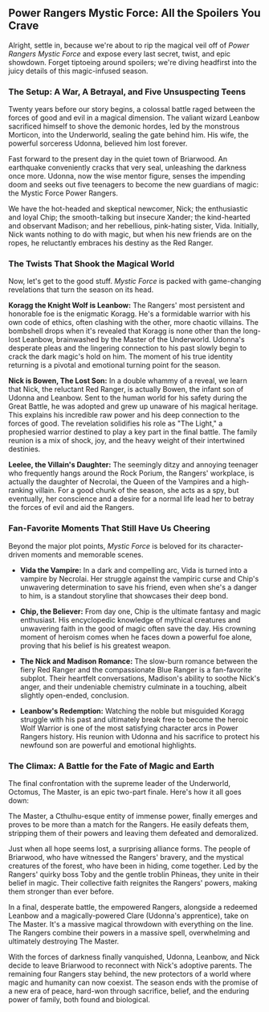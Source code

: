 ## Power Rangers Mystic Force: All the Spoilers You Crave

Alright, settle in, because we're about to rip the magical veil off of *Power Rangers Mystic Force* and expose every last secret, twist, and epic showdown. Forget tiptoeing around spoilers; we're diving headfirst into the juicy details of this magic-infused season.

### The Setup: A War, A Betrayal, and Five Unsuspecting Teens

Twenty years before our story begins, a colossal battle raged between the forces of good and evil in a magical dimension. The valiant wizard Leanbow sacrificed himself to shove the demonic hordes, led by the monstrous Morticon, into the Underworld, sealing the gate behind him. His wife, the powerful sorceress Udonna, believed him lost forever.

Fast forward to the present day in the quiet town of Briarwood. An earthquake conveniently cracks that very seal, unleashing the darkness once more. Udonna, now the wise mentor figure, senses the impending doom and seeks out five teenagers to become the new guardians of magic: the Mystic Force Power Rangers.

We have the hot-headed and skeptical newcomer, Nick; the enthusiastic and loyal Chip; the smooth-talking but insecure Xander; the kind-hearted and observant Madison; and her rebellious, pink-hating sister, Vida. Initially, Nick wants nothing to do with magic, but when his new friends are on the ropes, he reluctantly embraces his destiny as the Red Ranger.

### The Twists That Shook the Magical World

Now, let's get to the good stuff. *Mystic Force* is packed with game-changing revelations that turn the season on its head.

**Koragg the Knight Wolf is Leanbow:** The Rangers' most persistent and honorable foe is the enigmatic Koragg. He's a formidable warrior with his own code of ethics, often clashing with the other, more chaotic villains. The bombshell drops when it's revealed that Koragg is none other than the long-lost Leanbow, brainwashed by the Master of the Underworld. Udonna's desperate pleas and the lingering connection to his past slowly begin to crack the dark magic's hold on him. The moment of his true identity returning is a pivotal and emotional turning point for the season.

**Nick is Bowen, The Lost Son:** In a double whammy of a reveal, we learn that Nick, the reluctant Red Ranger, is actually Bowen, the infant son of Udonna and Leanbow. Sent to the human world for his safety during the Great Battle, he was adopted and grew up unaware of his magical heritage. This explains his incredible raw power and his deep connection to the forces of good. The revelation solidifies his role as "The Light," a prophesied warrior destined to play a key part in the final battle. The family reunion is a mix of shock, joy, and the heavy weight of their intertwined destinies.

**Leelee, the Villain's Daughter:** The seemingly ditzy and annoying teenager who frequently hangs around the Rock Porium, the Rangers' workplace, is actually the daughter of Necrolai, the Queen of the Vampires and a high-ranking villain. For a good chunk of the season, she acts as a spy, but eventually, her conscience and a desire for a normal life lead her to betray the forces of evil and aid the Rangers.

### Fan-Favorite Moments That Still Have Us Cheering

Beyond the major plot points, *Mystic Force* is beloved for its character-driven moments and memorable scenes.

* **Vida the Vampire:** In a dark and compelling arc, Vida is turned into a vampire by Necrolai. Her struggle against the vampiric curse and Chip's unwavering determination to save his friend, even when she's a danger to him, is a standout storyline that showcases their deep bond.

* **Chip, the Believer:** From day one, Chip is the ultimate fantasy and magic enthusiast. His encyclopedic knowledge of mythical creatures and unwavering faith in the good of magic often save the day. His crowning moment of heroism comes when he faces down a powerful foe alone, proving that his belief is his greatest weapon.

* **The Nick and Madison Romance:** The slow-burn romance between the fiery Red Ranger and the compassionate Blue Ranger is a fan-favorite subplot. Their heartfelt conversations, Madison's ability to soothe Nick's anger, and their undeniable chemistry culminate in a touching, albeit slightly open-ended, conclusion.

* **Leanbow's Redemption:** Watching the noble but misguided Koragg struggle with his past and ultimately break free to become the heroic Wolf Warrior is one of the most satisfying character arcs in Power Rangers history. His reunion with Udonna and his sacrifice to protect his newfound son are powerful and emotional highlights.

### The Climax: A Battle for the Fate of Magic and Earth

The final confrontation with the supreme leader of the Underworld, Octomus, The Master, is an epic two-part finale. Here's how it all goes down:

The Master, a Cthulhu-esque entity of immense power, finally emerges and proves to be more than a match for the Rangers. He easily defeats them, stripping them of their powers and leaving them defeated and demoralized.

Just when all hope seems lost, a surprising alliance forms. The people of Briarwood, who have witnessed the Rangers' bravery, and the mystical creatures of the forest, who have been in hiding, come together. Led by the Rangers' quirky boss Toby and the gentle troblin Phineas, they unite in their belief in magic. Their collective faith reignites the Rangers' powers, making them stronger than ever before.

In a final, desperate battle, the empowered Rangers, alongside a redeemed Leanbow and a magically-powered Clare (Udonna's apprentice), take on The Master. It's a massive magical throwdown with everything on the line. The Rangers combine their powers in a massive spell, overwhelming and ultimately destroying The Master.

With the forces of darkness finally vanquished, Udonna, Leanbow, and Nick decide to leave Briarwood to reconnect with Nick's adoptive parents. The remaining four Rangers stay behind, the new protectors of a world where magic and humanity can now coexist. The season ends with the promise of a new era of peace, hard-won through sacrifice, belief, and the enduring power of family, both found and biological.